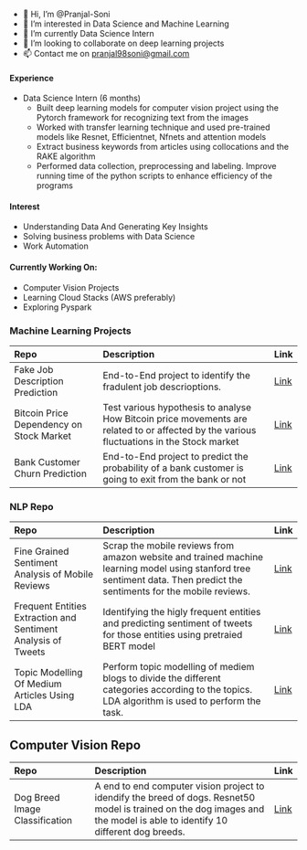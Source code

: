 - 👋 Hi, I’m @Pranjal-Soni
- 👀 I’m interested in Data Science and Machine Learning 
- 🌱 I’m currently Data Science Intern
- 💞️ I’m looking to collaborate on deep learning projects
- 📫 Contact me on  pranjal98soni@gmail.com

<!---
Pranjal-Soni/Pranjal-Soni is a ✨ special ✨ repository because its `README.md` (this file) appears on your GitHub profile.
You can click the Preview link to take a look at your changes.
--->
#### Experience
* Data Science Intern (6 months)
  * Built deep learning models for computer vision project using the Pytorch framework for recognizing text from the images
  * Worked with transfer learning technique and used pre-trained models like Resnet, Efficientnet, Nfnets and attention models
  * Extract business keywords from articles using collocations and the RAKE algorithm
  * Performed data collection, preprocessing and labeling. Improve running time of the python scripts to enhance efficiency of the programs

#### Interest
* Understanding Data And Generating Key Insights
* Solving business problems with Data Science
* Work Automation

#### Currently Working On:
* Computer Vision Projects
* Learning Cloud Stacks (AWS preferably)
* Exploring Pyspark


### Machine Learning Projects
Repo| Description | Link
| :--- | :--- | :---
Fake Job Description Prediction | End-to-End project to identify the fradulent job descrioptions.  | [Link](https://github.com/Pranjal-Soni/fake_jobs_description_prediction)
Bitcoin Price Dependency on Stock Market  | Test various hypothesis to analyse How Bitcoin price movements are related to or affected by the various fluctuations in the Stock market | [Link](https://github.com/sourabh-burnwal/Bitcoin-Price-Dependency-on-Stock-Market)
Bank Customer Churn Prediction | End-to-End project to predict the probability of a bank customer is going to exit from the bank or not | [Link](https://github.com/Pranjal-Soni/Bank-Customer-Churn-Prediction)

### NLP Repo
Repo| Description | Link
| :--- | :--- | :---
Fine Grained Sentiment Analysis of Mobile Reviews | Scrap the mobile reviews from amazon website and trained machine learning model using stanford tree sentiment data. Then predict the sentiments for the mobile reviews.| [Link](https://github.com/Pranjal-Soni/mobile_review_setiment_prediction)
Frequent Entities Extraction and Sentiment Analysis of Tweets | Identifying the higly frequent entities and predicting sentiment of tweets for those entities using pretraied BERT model  | [Link](https://github.com/Pranjal-Soni/NLP-Notebooks/blob/main/Frequent%20Entities%20Extraction%20and%20Sentiment%20Analysis%20of%20Tweets.ipynb)
Topic Modelling Of Medium Articles Using LDA  | Perform topic modelling of mediem blogs to divide the different categories according to the topics. LDA algorithm is used to perform the task. | [Link](https://github.com/Pranjal-Soni/NLP-Notebooks/blob/main/Topic%20Modelling%20Using%20LDA.ipynb)


## Computer Vision Repo
Repo| Description | Link
| :--- | :--- | :---
Dog Breed Image Classification | A end to end computer vision project to idendify the breed of dogs. Resnet50 model is trained on the dog images and the model is able to identify 10 different dog breeds. | [Link](https://github.com/Pranjal-Soni/Dog-Breed-Image-Classification)
